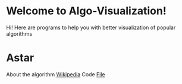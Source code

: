 # Welcome to  Algo-Visualization!

Hi!
Here are programs to help you with better visualization of popular algorithms


# Astar

About the algorithm  [Wikipedia](https://en.wikipedia.org/wiki/A*_search_algorithm)
Code  [File](https://github.com/fantasy-08/Algo-Visualization-/blob/master/A_Star%20Algorithm.py)

